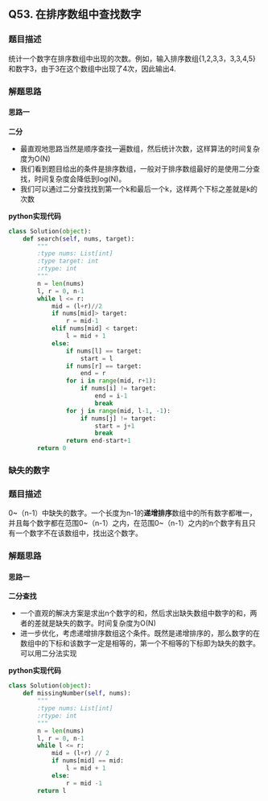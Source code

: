 ## Q53. 在排序数组中查找数字
### 题目描述
统计一个数字在排序数组中出现的次数。例如，输入排序数组{1,2,3,3，3,3,4,5}和数字3，由于3在这个数组中出现了4次，因此输出4.
### 解题思路
#### 思路一
**二分**
- 最直观地思路当然是顺序查找一遍数组，然后统计次数，这样算法的时间复杂度为O(N)
- 我们看到题目给出的条件是排序数组，一般对于排序数组最好的是使用二分查找，时间复杂度会降低到log(N)。
- 我们可以通过二分查找找到第一个k和最后一个k，这样两个下标之差就是k的次数

**python实现代码**
```python
class Solution(object):
    def search(self, nums, target):
        """
        :type nums: List[int]
        :type target: int
        :rtype: int
        """
        n = len(nums)
        l, r = 0, n-1
        while l <= r:
            mid = (l+r)//2
            if nums[mid]> target:
                r = mid-1
            elif nums[mid] < target:
                l = mid + 1
            else:
                if nums[l] == target:
                    start = l
                if nums[r] == target:
                    end = r
                for i in range(mid, r+1):
                    if nums[i] != target:
                        end = i-1
                        break
                for j in range(mid, l-1, -1):
                    if nums[j] != target:
                        start = j+1
                        break
                return end-start+1
        return 0
```

### 缺失的数字
### 题目描述
0\~（n-1）中缺失的数字。一个长度为n-1的**递增排序**数组中的所有数字都唯一，并且每个数字都在范围0\~（n-1）之内，在范围0\~（n-1）之内的n个数字有且只有一个数字不在该数组中，找出这个数字。
### 解题思路
#### 思路一
**二分查找**
- 一个直观的解决方案是求出n个数字的和，然后求出缺失数组中数字的和，两者的差就是缺失的数字。时间复杂度为O(N)
- 进一步优化，考虑递增排序数组这个条件。既然是递增排序的，那么数字的在数组中的下标和该数字一定是相等的，第一个不相等的下标即为缺失的数字。可以用二分法实现

**python实现代码**
```python
class Solution(object):
    def missingNumber(self, nums):
        """
        :type nums: List[int]
        :rtype: int
        """
        n = len(nums)
        l, r = 0, n-1
        while l <= r:
            mid = (l+r) // 2
            if nums[mid] == mid:
                l = mid + 1
            else:
                r = mid -1
        return l
```
